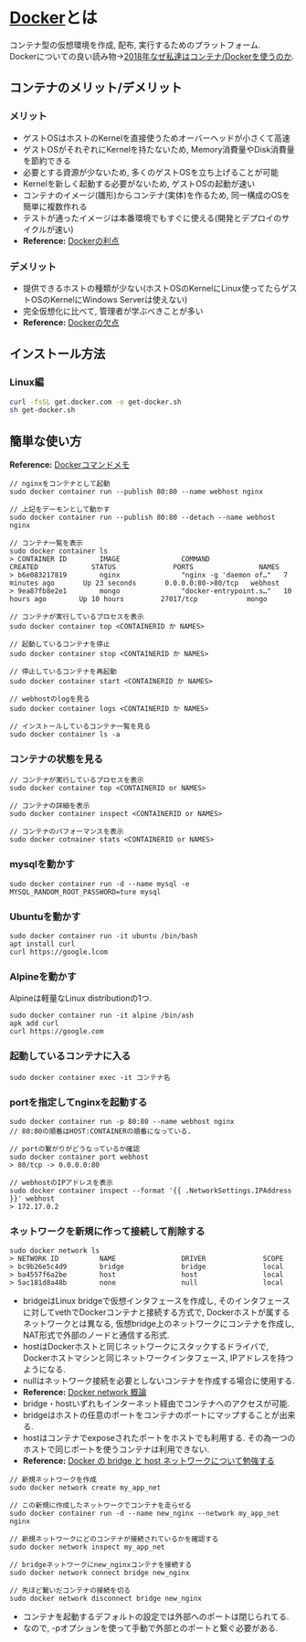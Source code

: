 # [Docker](https://www.docker.com)とは
コンテナ型の仮想環境を作成, 配布, 実行するためのプラットフォーム.  
Dockerについての良い読み物→[2018年なぜ私達はコンテナ/Dockerを使うのか](http://iga-ninja.hatenablog.com/entry/2018/06/28/091412).

## コンテナのメリット/デメリット
### メリット
- ゲストOSはホストのKernelを直接使うためオーバーヘッドが小さくて高速
- ゲストOSがそれぞれにKernelを持たないため, Memory消費量やDisk消費量を節約できる
- 必要とする資源が少ないため, 多くのゲストOSを立ち上げることが可能
- Kernelを新しく起動する必要がないため, ゲストOSの起動が速い
- コンテナのイメージ(雛形)からコンテナ(実体)を作るため, 同一構成のOSを簡単に複数作れる
- テストが通ったイメージは本番環境でもすぐに使える(開発とデプロイのサイクルが速い)
 - **Reference:** [Dockerの利点](http://docker.yuichi.com/about/strength/index.html)

### デメリット
- 提供できるホストの種類が少ない(ホストOSのKernelにLinux使ってたらゲストOSのKernelにWindows Serverは使えない)
- 完全仮想化に比べて, 管理者が学ぶべきことが多い
 - **Reference:** [Dockerの欠点](http://docker.yuichi.com/about/strength/index.html)

## インストール方法
### Linux編
```bash
curl -fsSL get.docker.com -o get-docker.sh
sh get-docker.sh
```

## 簡単な使い方
**Reference:** [Dockerコマンドメモ](https://qiita.com/curseoff/items/a9e64ad01d673abb6866)

```
// nginxをコンテナとして起動
sudo docker container run --publish 80:80 --name webhost nginx

// 上記をデーモンとして動かす
sudo docker container run --publish 80:80 --detach --name webhost nginx

// コンテナ一覧を表示
sudo docker container ls
> CONTAINER ID        IMAGE               COMMAND                  CREATED             STATUS              PORTS                NAMES
> b6e083217819        nginx               "nginx -g 'daemon of…"   7 minutes ago       Up 23 seconds       0.0.0.0:80->80/tcp   webhost
> 9ea87fb8e2e1        mongo               "docker-entrypoint.s…"   10 hours ago        Up 10 hours         27017/tcp            mongo

// コンテナが実行しているプロセスを表示
sudo docker container top <CONTAINERID か NAMES>

// 起動しているコンテナを停止
sudo docker container stop <CONTAINERID か NAMES>

// 停止しているコンテナを再起動
sudo docker container start <CONTAINERID か NAMES>

// webhostのlogを見る
sudo docker container logs <CONTAINERID か NAMES>

// インストールしているコンテナ一覧を見る
sudo docker container ls -a
```

### コンテナの状態を見る
```
// コンテナが実行しているプロセスを表示
sudo docker container top <CONTAINERID or NAMES>

// コンテナの詳細を表示
sudo docker container inspect <CONTAINERID or NAMES>

// コンテナのパフォーマンスを表示
sudo docker cotnainer stats <CONTAINERID or NAMES>
```

### mysqlを動かす
```
sudo docker container run -d --name mysql -e MYSQL_RANDOM_ROOT_PASSWORD=ture mysql
```

### Ubuntuを動かす
```
sudo docker container run -it ubuntu /bin/bash
apt install curl
curl https://google.lcom
```

### Alpineを動かす
Alpineは軽量なLinux distributionの1つ.
```
sudo docker container run -it alpine /bin/ash
apk add curl
curl https://google.com
```

### 起動しているコンテナに入る
```
sudo docker container exec -it コンテナ名
```

### portを指定してnginxを起動する
```
sudo docker container run -p 80:80 --name webhost nginx
// 80:80の順番はHOST:CONTAINERの順番になっている.

// portの繋がりがどうなっているか確認
sudo docker container port webhost
> 80/tcp -> 0.0.0.0:80

// webhostのIPアドレスを表示
sudo docker container inspect --format '{{ .NetworkSettings.IPAddress }}' webhost
> 172.17.0.2
```

### ネットワークを新規に作って接続して削除する
```
sudo docker network ls
> NETWORK ID          NAME                DRIVER              SCOPE
> bc9b26e5c4d9        bridge              bridge              local
> ba4557f6a2be        host                host                local
> 5ac181d8a48b        none                null                local
```
- bridgeはLinux bridgeで仮想インタフェースを作成し, そのインタフェースに対してvethでDockerコンテナと接続する方式で, Dockerホストが属するネットワークとは異なる, 仮想bridge上のネットワークにコンテナを作成し, NAT形式で外部のノードと通信する形式.
- hostはDockerホストと同じネットワークにスタックするドライバで, Dockerホストマシンと同じネットワークインタフェース, IPアドレスを持つようになる.
- nullはネットワーク接続を必要としないコンテナを作成する場合に使用する.
 - **Reference:** [Docker network 概論](https://qiita.com/TsutomuNakamura/items/ed046ee21caca4a2ffd9)
- bridge・hostいずれもインターネット経由でコンテナへのアクセスが可能.
- bridgeはホストの任意のポートをコンテナのポートにマップすることが出来る.
- hostはコンテナでexposeされたポートをホストでも利用する. その為一つのホストで同じポートを使うコンテナは利用できない.
 - **Reference:** [Docker の bridge と host ネットワークについて勉強する](https://qiita.com/toshihirock/items/f5b9f7799ec8bf8c328e)

```
// 新規ネットワークを作成
sudo docker network create my_app_net

// この新規に作成したネットワークでコンテナを走らせる
sudo docker container run -d --name new_nginx --network my_app_net nginx

// 新規ネットワークにどのコンテナが接続されているかを確認する
sudo docker network inspect my_app_net

// bridgeネットワークにnew_nginxコンテナを接続する
sudo docker network connect bridge new_nginx

// 先ほど繋いだコンテナの接続を切る
sudo docker network disconnect bridge new_nginx
```
- コンテナを起動するデフォルトの設定では外部へのポートは閉じられてる.
- なので, -pオプションを使って手動で外部とのポートと繋ぐ必要がある.

